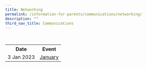 ```yaml
---
title: Networking
permalink: /information-for-parents/communications/networking/
description: ""
third_nav_title: Communications
---
```

<table>
<tbody>
<tr>  
    <th>Date</th>  
    <th>Event</th>  
  </tr>
	<tr>
<td>3 Jan 2023</td>
<td><a href="/files/2023Connect/OLN_Connect_P001r1.pdf" target="_blank" rel="noopener">January</a></td>
</tr>
</tbody>
</table>
